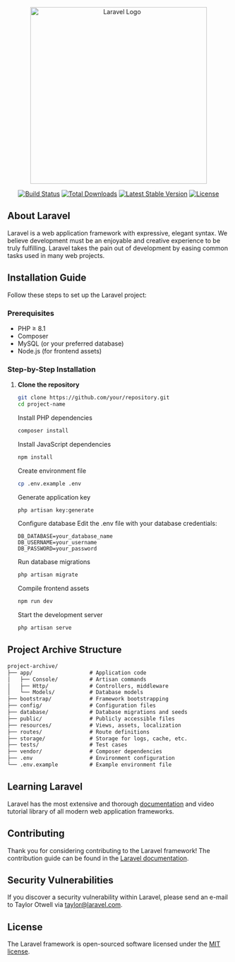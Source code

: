 <p align="center"><a href="https://laravel.com" target="_blank"><img src="https://raw.githubusercontent.com/laravel/art/master/logo-lockup/5%20SVG/2%20CMYK/1%20Full%20Color/laravel-logolockup-cmyk-red.svg" width="400" alt="Laravel Logo"></a></p>

<p align="center">
<a href="https://github.com/laravel/framework/actions"><img src="https://github.com/laravel/framework/workflows/tests/badge.svg" alt="Build Status"></a>
<a href="https://packagist.org/packages/laravel/framework"><img src="https://img.shields.io/packagist/dt/laravel/framework" alt="Total Downloads"></a>
<a href="https://packagist.org/packages/laravel/framework"><img src="https://img.shields.io/packagist/v/laravel/framework" alt="Latest Stable Version"></a>
<a href="https://packagist.org/packages/laravel/framework"><img src="https://img.shields.io/packagist/l/laravel/framework" alt="License"></a>
</p>

## About Laravel

Laravel is a web application framework with expressive, elegant syntax. We believe development must be an enjoyable and creative experience to be truly fulfilling. Laravel takes the pain out of development by easing common tasks used in many web projects.

## Installation Guide

Follow these steps to set up the Laravel project:

### Prerequisites
- PHP ≥ 8.1
- Composer
- MySQL (or your preferred database)
- Node.js (for frontend assets)

### Step-by-Step Installation

1. **Clone the repository**
   ```bash
   git clone https://github.com/your/repository.git
   cd project-name
   ```
   Install PHP dependencies
   ```bash
   composer install
   ```
   Install JavaScript dependencies
   ```bash
   npm install
   ```
   Create environment file
   ```bash
   cp .env.example .env
   ```
   Generate application key
   ```bash
   php artisan key:generate
   ```
   Configure database
   Edit the .env file with your database credentials:
   ```env
   DB_DATABASE=your_database_name
   DB_USERNAME=your_username
   DB_PASSWORD=your_password
   
   ```
   Run database migrations
   ```bash
   php artisan migrate
   ```
   Compile frontend assets
   ```bash
   npm run dev
   ```
   Start the development server
   ```bash
   php artisan serve
   ```
   
## Project Archive Structure
```markdown
project-archive/
├── app/                  # Application code
│   ├── Console/          # Artisan commands
│   ├── Http/             # Controllers, middleware
│   └── Models/           # Database models
├── bootstrap/            # Framework bootstrapping
├── config/               # Configuration files
├── database/             # Database migrations and seeds
├── public/               # Publicly accessible files
├── resources/            # Views, assets, localization
├── routes/               # Route definitions
├── storage/              # Storage for logs, cache, etc.
├── tests/                # Test cases
├── vendor/               # Composer dependencies
├── .env                  # Environment configuration
└── .env.example          # Example environment file
```
## Learning Laravel

Laravel has the most extensive and thorough [documentation](https://laravel.com/docs) and video tutorial library of all modern web application frameworks.

## Contributing

Thank you for considering contributing to the Laravel framework! The contribution guide can be found in the [Laravel documentation](https://laravel.com/docs/contributions).

## Security Vulnerabilities

If you discover a security vulnerability within Laravel, please send an e-mail to Taylor Otwell via [taylor@laravel.com](mailto:taylor@laravel.com).

## License

The Laravel framework is open-sourced software licensed under the [MIT license](https://opensource.org/licenses/MIT).

